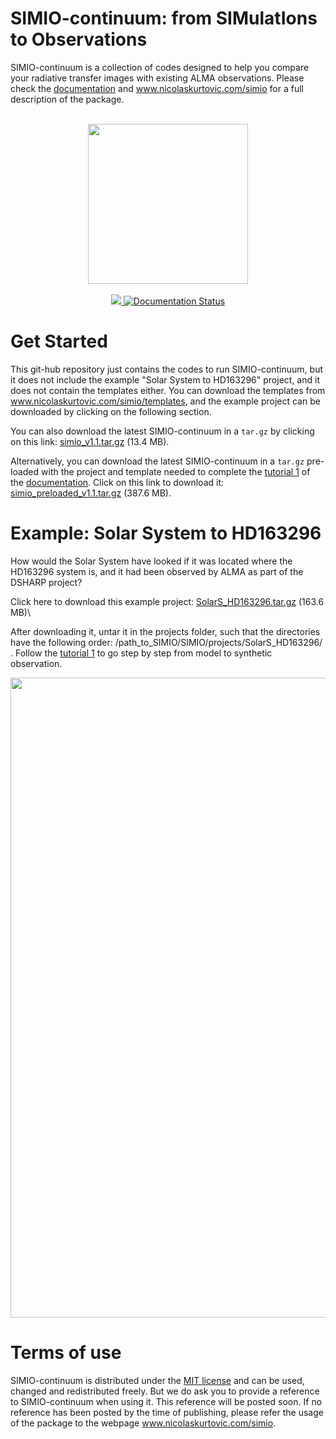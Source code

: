 # SIMIO-continuum: from SIMulatIons to Observations
SIMIO-continuum is a collection of codes designed to help you compare your radiative transfer images with existing ALMA observations. Please check the [documentation](https://simio-continuum.readthedocs.io) and www.nicolaskurtovic.com/simio for a full description of the package.

<p align="center">
<br/>
<img src="https://github.com/nicokurtovic/SIMIO/blob/main/docs/_static/SIMIO_logo.png" width="256"/>
<br/>
<br/>
<a href="https://joss.theoj.org/papers/99967c47b9d7e13c7066fffa61e88575"><img src="https://joss.theoj.org/papers/99967c47b9d7e13c7066fffa61e88575/status.svg">
</a>
<a href='https://simio-continuum.readthedocs.io/en/main/?badge=main'><img src='https://readthedocs.org/projects/eddy/badge/?version=main' alt='Documentation Status' />
</a>
<br/>
</p>

# Get Started

This git-hub repository just contains the codes to run SIMIO-continuum, but it does not include the example "Solar System to HD163296" project, and it does not contain the templates either. You can download the templates from www.nicolaskurtovic.com/simio/templates, and the example project can be downloaded by clicking on the following section.

You can also download the latest SIMIO-continuum in a ``tar.gz`` by clicking on this link: [simio_v1.1.tar.gz](https://keeper.mpdl.mpg.de/f/c4e78105955343518342/) (13.4 MB).

Alternatively, you can download the latest SIMIO-continuum in a ``tar.gz`` pre-loaded with the project and template needed to complete the [tutorial 1](https://simio-continuum.readthedocs.io) of the [documentation](https://simio-continuum.readthedocs.io). Click on this link to download it: [simio_preloaded_v1.1.tar.gz](https://keeper.mpdl.mpg.de/f/3a76f448da7e49b4b4f1/) (387.6 MB).



# Example: Solar System to HD163296

How would the Solar System have looked if it was located where the HD163296 system is, and it had been observed by ALMA as part of the DSHARP project?

Click here to download this example project: [SolarS_HD163296.tar.gz](https://keeper.mpdl.mpg.de/f/23c92e46e69c40e185f1/) (163.6 MB)\

After downloading it, untar it in the projects folder, such that the directories have the following order: /path_to_SIMIO/SIMIO/projects/SolarS_HD163296/ . Follow the [tutorial 1](https://simio-continuum.readthedocs.io) to go step by step from model to synthetic observation.

<p align="center">
<img src="https://github.com/nicokurtovic/SIMIO/blob/main/docs/_static/SolarS_HD163296_comparison.png" width="1024"/>
</p>


# Terms of use

SIMIO-continuum is distributed under the [MIT license](https://opensource.org/licenses/MIT) and can be used, changed and redistributed freely. But we do ask you to provide a reference to SIMIO-continuum when using it. This reference will be posted soon. If no reference has been posted by the time of publishing, please refer the usage of the package to the webpage www.nicolaskurtovic.com/simio. 
